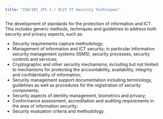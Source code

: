 ```yaml
---
title: "ISO/IEC JTC 1 / SC27 IT Security Techniques"
---
```


The development of standards for the protection of information and ICT. This includes generic methods, techniques and guidelines to address both security and privacy aspects, such as:
* Security requirements capture methodology;
* Management of information and ICT security; in particular information security management systems (ISMS), security processes, security controls and services;
* Cryptographic and other security mechanisms, including but not limited to mechanisms for protecting the accountability, availability, integrity and confidentiality of information;
* Security management support documentation including terminology, guidelines as well as procedures for the registration of security components;
* Security aspects of identity management, biometrics and privacy;
* Conformance assessment, accreditation and auditing requirements in the area of information security;
* Security evaluation criteria and methodology.

